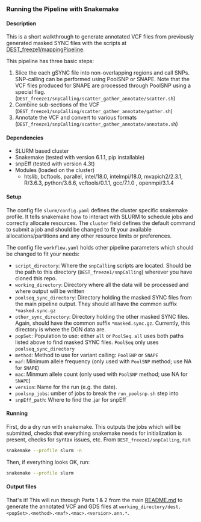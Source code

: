 ### Running the Pipeline with Snakemake

#### Description
This is a short walkthrough to generate annotated VCF files from previously generated masked SYNC files with the scripts at [DEST_freeze1/mappingPipeline](https://github.com/DEST-bio/DEST_freeze1/tree/main/mappingPipeline).

This pipeline has three basic steps:
  1. Slice the each gSYNC file into non-overlapping regions and call SNPs. SNP-calling can be performed using PoolSNP or SNAPE. Note that the VCF files produced for SNAPE are processed through PoolSNP using a special flag. (`DEST_freeze1/snpCalling/scatter_gather_annotate/scatter.sh`)
  2. Combine sub-sections of the VCF (`DEST_freeze1/snpCalling/scatter_gather_annotate/gather.sh`)
  3. Annotate the VCF and convert to various formats (`DEST_freeze1/snpCalling/scatter_gather_annotate/annotate.sh`)

#### Dependencies
 * SLURM based cluster
 * Snakemake (tested with version 6.1.1, pip installable)
 * snpEff (tested with version 4.3t)
 * Modules (loaded on the cluster)
   * htslib, bcftools, parallel, intel/18.0, intelmpi/18.0, mvapich2/2.3.1, R/3.6.3, python/3.6.6, vcftools/0.1.1, gcc/7.1.0 , openmpi/3.1.4

#### Setup
The config file `slurm/config.yaml` defines the cluster specific snakemake profile. It tells snakemake how to interact with SLURM to schedule jobs and correctly allocate resources. The `cluster` field defines the default command to submit a job and should be changed to fit your available allocations/partitions and any other resource limits or preferences.

The config file `workflow.yaml` holds other pipeline parameters which should be changed to fit your needs:
 * `script_directory`: Where the `snpCalling` scripts are located. Should be the path to this directory (`DEST_freeze1/snpCalling`) wherever you have cloned this repo.
 * `working_directory`: Directory where all the data will be processed and where output will be written
 * `poolseq_sync_directory`: Directory holding the masked SYNC files from the main pipeline output. They should all have the common suffix `*masked.sync.gz`
 * `other_sync_directory`: Directory holding the other masked SYNC files. Again, should have the common suffix `*masked.sync.gz`. Currently, this directory is where the DGN data are.
 * `popSet`: Population to use: either `all` or `PoolSeq`. `all` uses both paths listed above to find masked SYNC files. `PoolSeq` only uses `poolseq_sync_directory`
 * `method`: Method to use for variant calling: `PoolSNP` or `SNAPE`
 * `maf`: Minimum allele frequency (only used with `PoolSNP` method; use NA for `SNAPE`)
 * `mac`: Minmum allele count (only used with `PoolSNP` method; use NA for `SNAPE`)
 * `version`: Name for the run (e.g. the date).
 * `poolsnp_jobs`: umber of jobs to break the `run_poolsnp.sh` step into
 * `snpEff_path`: Where to find the .jar for snpEff

#### Running

First, do a dry run with snakemake. This outputs the jobs which will be submitted, checks that everything snakemake needs for initialization is present, checks for syntax issues, etc. From `DEST_freeze1/snpCalling`, run
```bash
snakemake --profile slurm -n
```

Then, if everything looks OK, run:
```bash
snakemake --profile slurm
```

#### Output files
That's it! This will run through Parts 1 & 2 from the main [README.md](https://github.com/DEST-bio/DEST_freeze1/blob/snakemake/snpCalling/README.md) to generate the annotated VCF and GDS files at `working_directory/dest.<popSet>.<method>.<maf>.<mac>.<version>.ann.*`.
